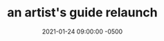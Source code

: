 ---
layout: post
title:  "an artist's guide relaunch"
date:   2021-01-24 09:00:00 -0500
categories: link
tag: project
description: "an artist's guide to computation has a new website!"
image: agtc-social-card.gif
image-alt: "the new logo for an artist's guide to computation"
link: https://www.artistsguide.to/
---